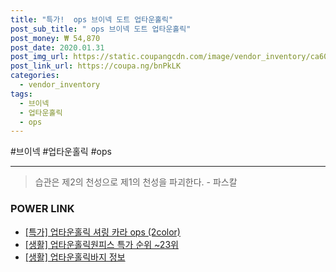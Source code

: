 ```yaml
--- 
title: "특가!  ops 브이넥 도트 업타운홀릭" 
post_sub_title: " ops 브이넥 도트 업타운홀릭" 
post_money: ₩ 54,870 
post_date: 2020.01.31 
post_img_url: https://static.coupangcdn.com/image/vendor_inventory/ca60/a1b4d500579e92666389cf6742fef5bce410577dbde077244dd6d7e544b3.jpg 
post_link_url: https://coupa.ng/bnPkLK 
categories: 
  - vendor_inventory 
tags: 
  - 브이넥 
  - 업타운홀릭 
  - ops 
--- 
```

  #브이넥 #업타운홀릭 #ops 
<hr> 

> 습관은 제2의 천성으로 제1의 천성을 파괴한다. - 파스칼 


### POWER LINK

* <a href="https://blog.naver.com/santokki14/221792701485" target="_blank">[특가] 업타운홀릭 셔링 카라 ops (2color)</a>
* <a href="https://blog.naver.com/sakai111/221790901324" target="_blank"> [생활] 업타운홀릭원피스 특가 순위 ~23위</a>
* <a href="https://blog.naver.com/santokki14/221775157571" target="_blank"> [생활] 업타운홀릭바지 정보 </a>

